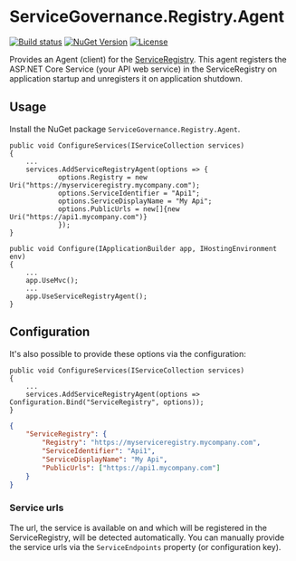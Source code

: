 # ServiceGovernance.Registry.Agent

[![Build status](https://ci.appveyor.com/api/projects/status/int05fhd174ds1wx?svg=true)](https://ci.appveyor.com/project/twenzel/servicegovernance-registry-agent)
[![NuGet Version](http://img.shields.io/nuget/v/ServiceGovernance.Registry.Agent.svg?style=flat)](https://www.nuget.org/packages/ServiceGovernance.Registry.Agent/)
[![License](https://img.shields.io/badge/license-Apache-blue.svg)](LICENSE)

Provides an Agent (client) for the [ServiceRegistry](https://github.com/ServiceGovernance/ServiceGovernance.Registry). This agent registers the ASP.NET Core Service (your API web service) in the ServiceRegistry on application startup and unregisters it on application shutdown.

## Usage

Install the NuGet package `ServiceGovernance.Registry.Agent`.

```CSharp
public void ConfigureServices(IServiceCollection services)
{
    ...
    services.AddServiceRegistryAgent(options => {
            options.Registry = new Uri("https://myserviceregistry.mycompany.com");
            options.ServiceIdentifier = "Api1";
            options.ServiceDisplayName = "My Api";
            options.PublicUrls = new[]{new Uri("https://api1.mycompany.com")}
            });
}

public void Configure(IApplicationBuilder app, IHostingEnvironment env)
{
    ...
    app.UseMvc();
    ...
    app.UseServiceRegistryAgent();
}
```

## Configuration

It's also possible to provide these options via the configuration:

```CSharp
public void ConfigureServices(IServiceCollection services)
{
    ...
    services.AddServiceRegistryAgent(options => Configuration.Bind("ServiceRegistry", options));
}
```

```json
{
    "ServiceRegistry": {
        "Registry": "https://myserviceregistry.mycompany.com",
        "ServiceIdentifier": "Api1",
        "ServiceDisplayName": "My Api",
        "PublicUrls": ["https://api1.mycompany.com"]
    }
}
```

### Service urls

The url, the service is available on and which will be registered in the ServiceRegistry, will be detected automatically. You can manually provide the service urls via the `ServiceEndpoints` property (or configuration key).